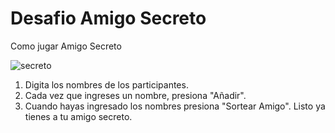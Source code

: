 <h1> Desafio Amigo Secreto</h1>

Como jugar Amigo Secreto

![secreto](https://github.com/user-attachments/assets/cfe2876b-c663-4280-84ac-9a56a8fe4467)


1. Digita los nombres de los participantes.
2. Cada vez que ingreses un nombre, presiona "Añadir".
3. Cuando hayas ingresado los nombres presiona "Sortear Amigo". Listo ya tienes a tu amigo secreto.
